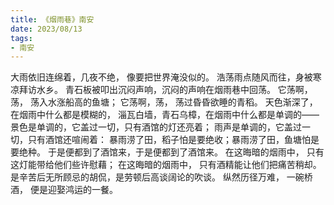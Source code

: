 ```yaml
---
title: 《烟雨巷》南安
date: 2023/08/13
tags:
- 南安
---
```

大雨依旧连绵着，几夜不绝，
像要把世界淹没似的。
浩荡雨点随风而往，身被寒凉拜访水乡。
青石板被叩出沉闷声响，沉闷的声响在烟雨巷中回荡。
它荡啊，荡，
荡入水涨船高的鱼塘；
它荡啊，荡，
荡过昏昏欲睡的青稻。
天色渐深了，在烟雨中什么都是模糊的，
淄瓦白墙，青石乌樟，在烟雨中什么都是单调的——
景色是单调的，它盖过一切，只有酒馆的灯还亮着；
雨声是单调的，它盖过一切，只有酒馆还喧闹着：
暴雨涝了田，稻子怕是要绝收；暴雨涝了田，鱼塘怕是要绝种。
于是便都到了酒馆来，于是便都到了酒馆来。
在这晦暗的烟雨中，
只有这灯能带给他们些许慰藉；
在这晦暗的烟雨中，
只有酒精能让他们把痛苦稍却。
是辛苦后无所顾忌的胡侃，是劳顿后高谈阔论的吹谈。
纵然历径万难，
一碗桥酒，
便是迎娶鸿运的一餐。
